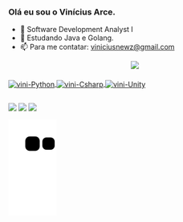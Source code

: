 ### Olá eu sou o Vinícius Arce.


- 🔭 Software Development Analyst I
- 🌱 Estudando Java e Golang.
- 📫 Para me contatar: viniciusnewz@gmail.com

<div align="center">
  <a href="https://github.com/ViniciusAArce">
  <img height="180em" src="https://github-readme-stats.vercel.app/api?username=ViniciusAArce&show_icons=true&theme=tokyonight&include_all_commits=true&count_private=true"/>
</div>
<div style="display: inline_block"><br>
  <img align="center" alt="vini-Python" src="https://img.shields.io/badge/Python-3776AB?style=for-the-badge&logo=python&logoColor=white">
  <img align="center" alt="vini-Csharp" src="https://img.shields.io/badge/C%23-239120?style=for-the-badge&logo=c-sharp&logoColor=white">
   <img align="center" alt="vini-Unity" src="https://img.shields.io/badge/Unity-100000?style=for-the-badge&logo=unity&logoColor=white">
</div>
</div>
  
##
 
<div> 
  <a href="" target="_blank"><img src="https://img.shields.io/badge/-Instagram-%23E4405F?style=for-the-badge&logo=instagram&logoColor=white" target="_blank"></a>
  <a href = "mailto:viniciusnewz@gmail.com"><img src="https://img.shields.io/badge/-Gmail-%23333?style=for-the-badge&logo=gmail&logoColor=white" target="_blank"></a>
  <a href="https://www.linkedin.com/in/vin%C3%ADcius-andrade-arce-099045172" target="_blank"><img src="https://img.shields.io/badge/-LinkedIn-%230077B5?style=for-the-badge&logo=linkedin&logoColor=white" target="_blank"></a> 
 
  ![Snake animation](https://github.com/ViniciusAArce/ViniciusAArce/blob/output/github-contribution-grid-snake.svg)
 
</div>
